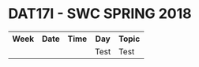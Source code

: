 # DAT17I - SWC SPRING 2018
<table>
  <tr>
      <th>Week</th>
      <th>Date</th>
      <th>Time</th>
      <th>Day</th>
      <th>Topic</th>
  </tr>
   <tr>
     <td></td>
     <td></td>
     <td></td>
     <td>Test</td>
     <td>Test</td>
  </tr>
  </table>
  
  
  
  <script>  
/*
var dates = [{week : 5, date : '5/2 - 2016'}, {week : 6, date : '12/2 - 2016'}, {week : 7, date : '<b>15/2 - 2016</b>'}, {week : 7, date : '<b>18/2 - 2016</b>'}, {week : 8, date : '26/2 - 2016'}, {week : 9, date : '4/3 - 2016'}, {week : 10, date : '11/3 - 2016'}, {week : 11, date : '18/3 - 2016'}, {week : 12, date : '25/3 - 2016'}, {week : 13, date : '1/4 - 2016'}, {week : 14, date : '8/4 - 2016'}, {week : 15, date : '15/4 - 2016'}, {week : 16, date : '22/4 - 2016'}, {week : 17, date : '29/4 - 2016'}, {week : 18, date : '6/5 - 2016'}, {week : 19, date : '13/5 - 2016'},{week : 20, date :  '20/5 - 2016'}];

var table = document.getElementTagName("table");  
var rows = table.getElementsByTagName("tr");  
for(i = 1; i < rows.length; i++){  
  var tds = rows[i].getElementsByTagName("td"); 
  tds[0].innerHTML= dates[i-1].week;
  tds[1].innerHTML= dates[i-1].date;

}
*/
</script>
  
      
